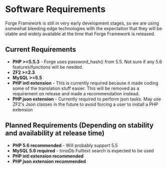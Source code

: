 # Software Requirements

Forge Framework is still in very early development stages, so we are using somewhat
bleeding edge technologies with the expectation that they will be stable and widely
available at the time that Forge Framework is released.

## Current Requirements

* **PHP >=5.5.3** - Forge uses password_hash() from 5.5. Not sure if any 5.6
  features/functions will be needed.
* **ZF2 >=2.3**
* **MySQL >=5.5**
* **PHP intl extension** - This is currently required because it made coding some of the
  translation stuff easier. This will be removed as a requirement on release and made a
  recommendation instead.
* **PHP json extension** - Currently required to perform json tasks. May use ZF2's Json
  classes in the future to avoid forcing a user to install a PHP extension

## Planned Requirements (Depending on stability and availability at release time)

* **PHP 5.6 recommended** - Will probably support 5.5
* **MySQL 5.6 required** - InnoDb Fulltext search is expected to be used
* **PHP intl extension recommended**
* **PHP json extension recommended**
